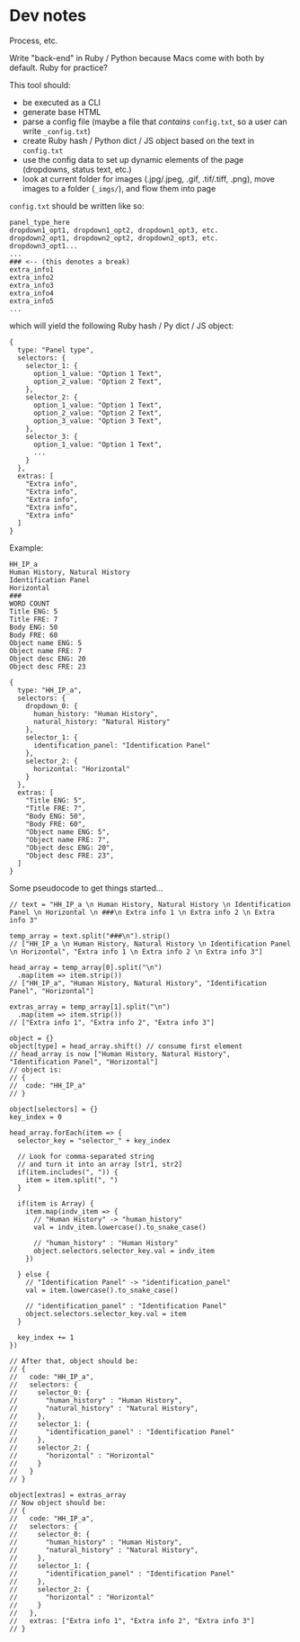 # Dev notes
Process, etc.

Write "back-end" in Ruby / Python because Macs come with both by default. Ruby for practice?

This tool should:
- be executed as a CLI
- generate base HTML
- parse a config file (maybe a file that *contains* `config.txt`, so a user can write `_config.txt`)
- create Ruby hash / Python dict / JS object based on the text in `config.txt`
- use the config data to set up dynamic elements of the page (dropdowns, status text, etc.)
- look at current folder for images (.jpg/.jpeg, .gif, .tif/.tiff, .png), move images to a folder (`_imgs/`), and flow them into page

`config.txt` should be written like so:
```
panel_type_here
dropdown1_opt1, dropdown1_opt2, dropdown1_opt3, etc.
dropdown2_opt1, dropdown2_opt2, dropdown2_opt3, etc.
dropdown3_opt1...
...
### <-- (this denotes a break)
extra_info1
extra_info2
extra_info3
extra_info4
extra_info5
...
```
which will yield the following Ruby hash / Py dict / JS object:
```
{
  type: "Panel type",
  selectors: {
    selector_1: {
      option_1_value: "Option 1 Text",
      option_2_value: "Option 2 Text",
    },
    selector_2: {
      option_1_value: "Option 1 Text",
      option_2_value: "Option 2 Text",
      option_3_value: "Option 3 Text",
    },
    selector_3: {
      option_1_value: "Option 1 Text",
      ...
    }
  },
  extras: [
    "Extra info",
    "Extra info",
    "Extra info",
    "Extra info",
    "Extra info"
  ]
}
```

Example:
```
HH_IP_a
Human History, Natural History
Identification Panel
Horizontal
###
WORD COUNT
Title ENG: 5
Title FRE: 7
Body ENG: 50
Body FRE: 60
Object name ENG: 5
Object name FRE: 7
Object desc ENG: 20
Object desc FRE: 23
```

```
{
  type: "HH_IP_a",
  selectors: {
    dropdown_0: {
      human_history: "Human History",
      natural_history: "Natural History"
    },
    selector_1: {
      identification_panel: "Identification Panel"
    },
    selector_2: {
      horizontal: "Horizontal"
    }
  },
  extras: [
    "Title ENG: 5",
    "Title FRE: 7",
    "Body ENG: 50",
    "Body FRE: 60",
    "Object name ENG: 5",
    "Object name FRE: 7",
    "Object desc ENG: 20",
    "Object desc FRE: 23",
  ]
}
```

Some pseudocode to get things started...
```
// text = "HH_IP_a \n Human History, Natural History \n Identification Panel \n Horizontal \n ###\n Extra info 1 \n Extra info 2 \n Extra info 3"

temp_array = text.split("###\n").strip()
// ["HH_IP_a \n Human History, Natural History \n Identification Panel \n Horizontal", "Extra info 1 \n Extra info 2 \n Extra info 3"]

head_array = temp_array[0].split("\n")
  .map(item => item.strip())
// ["HH_IP_a", "Human History, Natural History", "Identification Panel", "Horizontal"]

extras_array = temp_array[1].split("\n")
  .map(item => item.strip())
// ["Extra info 1", "Extra info 2", "Extra info 3"]

object = {}
object[type] = head_array.shift() // consume first element
// head_array is now ["Human History, Natural History", "Identification Panel", "Horizontal"]
// object is:
// {
//  code: "HH_IP_a"
// }

object[selectors] = {}
key_index = 0

head_array.forEach(item => {
  selector_key = "selector_" + key_index

  // Look for comma-separated string
  // and turn it into an array [str1, str2]
  if(item.includes(", ")) {
    item = item.split(", ")
  }

  if(item is Array) {
    item.map(indv_item => {
      // "Human History" -> "human_history"
      val = indv_item.lowercase().to_snake_case()

      // "human_history" : "Human History"
      object.selectors.selector_key.val = indv_item
    })

  } else {
    // "Identification Panel" -> "identification_panel"
    val = item.lowercase().to_snake_case()
    
    // "identification_panel" : "Identification Panel"
    object.selectors.selector_key.val = item
  }

  key_index += 1
})

// After that, object should be:
// {
//   code: "HH_IP_a",
//   selectors: {
//     selector_0: {
//       "human_history" : "Human History",
//       "natural_history" : "Natural History",
//     },
//     selector_1: {
//       "identification_panel" : "Identification Panel"
//     },
//     selector_2: {
//       "horizontal" : "Horizontal"
//     }
//   }
// }

object[extras] = extras_array
// Now object should be:
// {
//   code: "HH_IP_a",
//   selectors: {
//     selector_0: {
//       "human_history" : "Human History",
//       "natural_history" : "Natural History",
//     },
//     selector_1: {
//       "identification_panel" : "Identification Panel"
//     },
//     selector_2: {
//       "horizontal" : "Horizontal"
//     }
//   },
//   extras: ["Extra info 1", "Extra info 2", "Extra info 3"]
// }
```